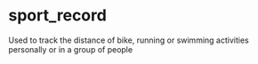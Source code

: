 # sport_record
Used to track the distance of bike, running or swimming activities personally or in a group of people
